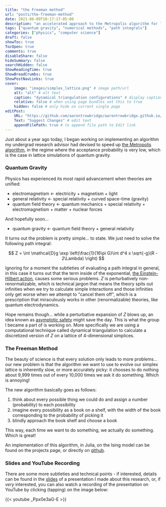 ```yaml
---
title: "the Freeman method"
url: "posts/the-freeman-method"
date: 2021-06-09T10:17:17-05:00 
description: "an accelerated approach to the Metropolis algorithm for lattice quantum gravity"
tags: ["quantum gravity", "numerical methods", "path integrals"]
categories: ["physics", "computer science"] 
draft: false
showToc: true
TocOpen: true 
comments: true 
disableShare: false
hideSummary: false 
searchHidden: false
ShowReadingTime: true
ShowBreadCrumbs: true
ShowPostNavLinks: true 
cover:
    image: "images/simplex_lattice.png" # image path/url
    alt: "alt" # alt text
    caption: "dynamical triangulation configurations" # display caption under cover
    relative: false # when using page bundles set this to true
    hidden: false # only hide on current single page
editPost:
    URL: "https://github.com/aarontrowbridge/aarontrowbridge.github.io/content"
    Text: "Suggest Changes" # edit text
    appendFilePath: true # to append file path to Edit link
---
```



Just about a year ago today, I began working on implementing an algorithm my undergrad research advisor had devised to speed up [the Metropolis algorithm](https://en.wikipedia.org/wiki/Metropolis-Hastings_algorithm), in the regime where the acceptance probability is very low, which is the case in lattice simulations of quantum gravity. 

### Quantum Gravity

Physics has experienced its most rapid advancement when theories are unified:

- electromagnetism $\leftarrow$ electricity + magnetism + light
- general relativity $\leftarrow$ special relativity + curved space-time (gravity)
- quantum field theory $\leftarrow$ quantum mechanics + special relativity + electromagnetism + matter + nuclear forces

And hopefully soon...

- quantum gravity $\leftarrow$ quantum field theory + general relativity

It turns out the problem is pretty simple... to state. We just need to solve the following path integral:

$$
Z = \int \mathcal{D}g \exp \left(\frac{1}{16\pi G}\int d^4 x \sqrt{-g}(R - 2\Lambda) \right) 
$$

Ignoring for a moment the subtleties of evaluating a path integral in general, in this case it turns out that the term inside of the exponential, [the Einstein-Hilbert action](https://en.wikipedia.org/wiki/Einstein-Hilbert_action), causes some serious problems. $Z$ is perturbatively non-renormalizable, which is technical jargon that means the theory spits out infinities when we try to calculate simple interactions and those infinities only get worse when we attempt to "cancel them off", which is a prescription that miraculously works in other (renormalizable) theories, like quantum electrodynamics.  

Hope remains though... while a perturbative expansion of $Z$ blows up, an idea known as [asymptotic safety](https://en.wikipedia.org/wiki/Asymptotic_safety_in_quantum_gravity) might save the day. This is what the group I became a part of is working on.  More specifically we are using a computational technique called dynamical triangulation to calculate a discretized version of $Z$ on a lattice of 4-dimensional simplices.

### The Freeman Method 

The beauty of science is that every solution only leads to more problems... our new problem is that the algorithm we want to use to evolve our simplex lattice is inherently slow, or more accurately picky: it chooses to do nothing about 9,999 times out of every 10,000 times we ask it do something. Which is annoying!

The new algorithm basically goes as follows:

1. think about every possible thing we could do and assign a number (probability) to each possibility
2. imagine every possibility as a book on a shelf, with the width of the book corresponding to the probability of picking it
3. blindly approach the book shelf and choose a book

This way, each time we want to do something, we actually do something.  Which is great!

An implementation of this algorithm, in Julia, on the Ising model can be found on the projects page, or directly on [github](https://github.com/aarontrowbridge/Ising).

### Slides and YouTube Recording

There are some more subtleties and technical points - if interested, details can be found in the [slides](/notes/quantum_gravity_pres.pdf) of a presentation I made about this research, or, if *very* interested, you can also watch a recording of the presentation on YouTube by clicking (tapping) on the image below:


{{< youtube _Ppx0e3aG-E >}}